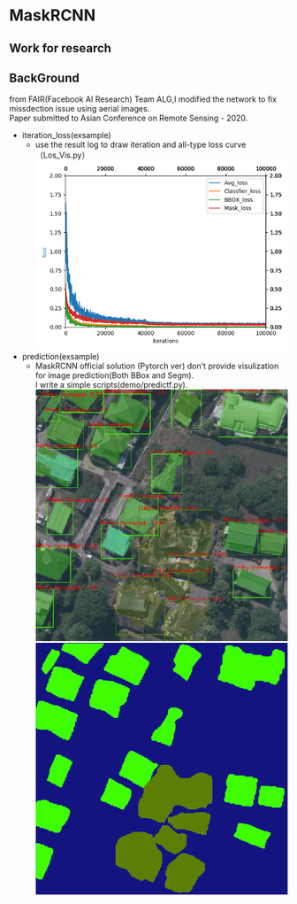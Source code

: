 # MaskRCNN
Work for research
---
BackGround
---
from FAIR(Facebook AI Research) Team ALG,I modified the network to fix missdection issue using aerial images.</br>
Paper submitted to Asian Conference on Remote Sensing - 2020.</br>
- iteration_loss(exsample)
  - use the result log to draw iteration and all-type loss curve（Los_Vis.py）
  ![image](https://github.com/Zireael19Andre/MaskRCNN/blob/master/image/loss_vis.jpg)
- prediction(exsample)
  - MaskRCNN official solution (Pytorch ver) don't provide visulization for image prediction(Both BBox and Segm).</br>
  I write a simple scripts(demo/predictf.py).</br>
  ![image](https://github.com/Zireael19Andre/MaskRCNN/blob/master/image/BBox.png)
  ![image](https://github.com/Zireael19Andre/MaskRCNN/blob/master/image/Segm.png)
